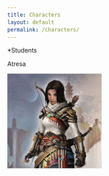 ```yaml
---
title: Characters
layout: default
permalink: /characters/
---
```


*Students

Atresa

![Atresa](/assets/Atresa.jpg)  
